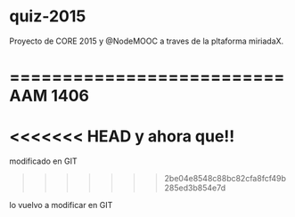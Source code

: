# quiz-2015
Proyecto de CORE 2015 y @NodeMOOC
a traves de la pltaforma miriadaX. 

==========================
       AAM 1406
==========================

<<<<<<< HEAD
y ahora que!!
=======
modificado en GIT
>>>>>>> 2be04e8548c88bc82cfa8fcf49b285ed3b854e7d
 
lo vuelvo a modificar en GIT 
